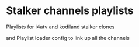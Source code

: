 # Stalker channels playlists

Playlists for i4atv and kodiland stalker clones

and Playlist loader config to link up all the channels
